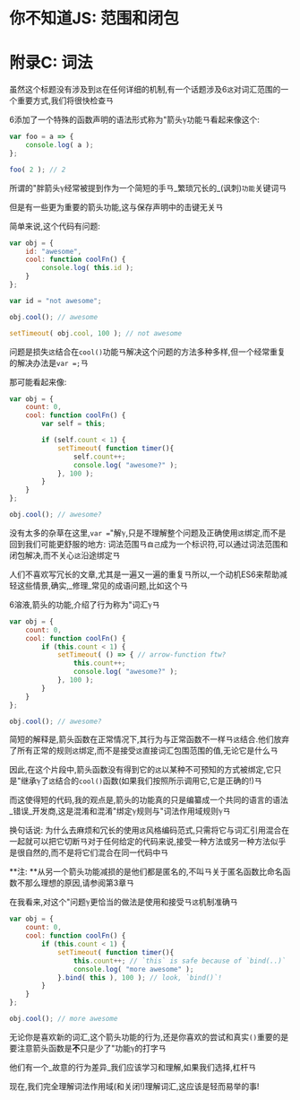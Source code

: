 
# 你不知道JS: 范围和闭包

# 附录C: 词法

虽然这个标题没有涉及到`这`在任何详细的机制,有一个话题涉及6`这`对词汇范围的一个重要方式,我们将很快检查ㄢ

6添加了一个特殊的函数声明的语法形式称为"箭头ℽ功能ㄢ看起来像这个: 

```js
var foo = a => {
	console.log( a );
};

foo( 2 ); // 2
```

所谓的"胖箭头ℽ经常被提到作为一个简短的手ㄢ_繁琐冗长的_(讽刺)`功能`关键词ㄢ

但是有一些更为重要的箭头功能,这与保存声明中的击键无关ㄢ

简单来说,这个代码有问题: 

```js
var obj = {
	id: "awesome",
	cool: function coolFn() {
		console.log( this.id );
	}
};

var id = "not awesome";

obj.cool(); // awesome

setTimeout( obj.cool, 100 ); // not awesome
```

问题是损失`这`结合在`cool()`功能ㄢ解决这个问题的方法多种多样,但一个经常重复的解决办法是`var =;`ㄢ

那可能看起来像: 

```js
var obj = {
	count: 0,
	cool: function coolFn() {
		var self = this;

		if (self.count < 1) {
			setTimeout( function timer(){
				self.count++;
				console.log( "awesome?" );
			}, 100 );
		}
	}
};

obj.cool(); // awesome?
```

没有太多的杂草在这里,`var =`"解ℽ,只是不理解整个问题及正确使用`这`绑定,而不是回到我们可能更舒服的地方: 词法范围ㄢ`自己`成为一个标识符,可以通过词法范围和闭包解决,而不关心`这`沿途绑定ㄢ

人们不喜欢写冗长的文章,尤其是一遍又一遍的重复ㄢ所以,一个动机ES6来帮助减轻这些情景,确实,_修理_常见的成语问题,比如这个ㄢ

6溶液,箭头的功能,介绍了行为称为"词汇ℽㄢ

```js
var obj = {
	count: 0,
	cool: function coolFn() {
		if (this.count < 1) {
			setTimeout( () => { // arrow-function ftw?
				this.count++;
				console.log( "awesome?" );
			}, 100 );
		}
	}
};

obj.cool(); // awesome?
```

简短的解释是,箭头函数在正常情况下,其行为与正常函数不一样ㄢ`这`结合.他们放弃了所有正常的规则`这`绑定,而不是接受`这`直接词汇包围范围的值,无论它是什么ㄢ

因此,在这个片段中,箭头函数没有得到它的`这`以某种不可预知的方式被绑定,它只是"继承ℽ了`这`结合的`cool()`函数(如果我们按照所示调用它,它是正确的!)ㄢ

而这使得短的代码,我的观点是,箭头的功能真的只是编纂成一个共同的语言的语法_错误_开发商,这是混淆和混淆"绑定ℽ规则与"词法作用域规则ℽㄢ

换句话说: 为什么去麻烦和冗长的使用`这`风格编码范式,只需将它与词汇引用混合在一起就可以把它切断ㄢ对于任何给定的代码来说,接受一种方法或另一种方法似乎是很自然的,而不是将它们混合在同一代码中ㄢ

**注: **从另一个箭头功能减损的是他们都是匿名的,不叫ㄢ关于匿名函数比命名函数不那么理想的原因,请参阅第3章ㄢ

在我看来,对这个"问题ℽ更恰当的做法是使用和接受ㄢ`这`机制准确ㄢ

```js
var obj = {
	count: 0,
	cool: function coolFn() {
		if (this.count < 1) {
			setTimeout( function timer(){
				this.count++; // `this` is safe because of `bind(..)`
				console.log( "more awesome" );
			}.bind( this ), 100 ); // look, `bind()`!
		}
	}
};

obj.cool(); // more awesome
```

无论你是喜欢新的词汇,这个箭头功能的行为,还是你喜欢的尝试和真实`()`重要的是要注意箭头函数是**不**只是少了"功能ℽ的打字ㄢ

他们有一个_故意的行为差异_我们应该学习和理解,如果我们选择,杠杆ㄢ

现在,我们完全理解词法作用域(和关闭!)理解词汇,这应该是轻而易举的事!
